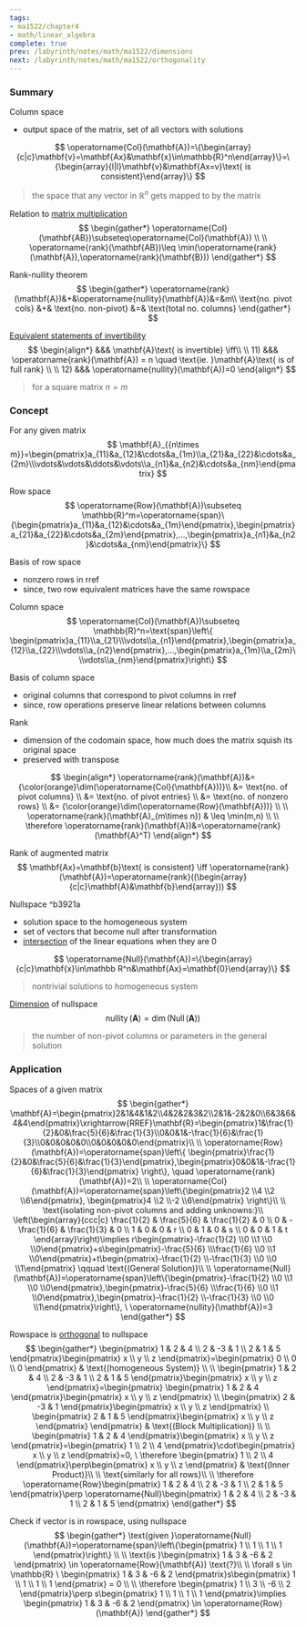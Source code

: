 ```yaml
---
tags:
- ma1522/chapter4
- math/linear_algebra
complete: true
prev: /labyrinth/notes/math/ma1522/dimensions
next: /labyrinth/notes/math/ma1522/orthogonality
---
```


   

### Summary
Column space
- output space of the matrix, set of all vectors with solutions

$$
\operatorname{Col}(\mathbf{A})=\{\begin{array}{c|c}\mathbf{v}=\mathbf{Ax}&\mathbf{x}\in\mathbb{R}^n\end{array}\}=\{\begin{array}{l|l}\mathbf{v}&\mathbf{Ax=v}\text{ is consistent}\end{array}\}
$$
> the space that any vector in $\mathbb{R}^n$ gets mapped to by the matrix

Relation to [matrix multiplication](/labyrinth/notes/math/ma1522/matrix_multiplication)
$$
\begin{gather*}
\operatorname{Col}(\mathbf{AB})\subseteq\operatorname{Col}(\mathbf{A}) \\
\\
\operatorname{rank}(\mathbf{AB})\leq \min(\operatorname{rank}(\mathbf{A}),\operatorname{rank}(\mathbf{B}))
\end{gather*}
$$

Rank-nullity theorem
$$
\begin{gather*}
\operatorname{rank}(\mathbf{A})&+&\operatorname{nullity}(\mathbf{A})&=&m\\
\text{no. pivot cols} &+& \text{no. non-pivot} &=& \text{total no. columns}
\end{gather*}
$$

[Equivalent statements of invertibility](/labyrinth/notes/math/ma1522/inverse_of_square_matrices#^468393)
$$
\begin{align*}
&&& \mathbf{A}\text{ is invertible} \iff\\
\\
11) &&& \operatorname{rank}(\mathbf{A}) = n \quad \text{ie. }\mathbf{A}\text{ is of full rank} \\
\\
12) &&& \operatorname{nullity}(\mathbf{A})=0
\end{align*}
$$
> for a square matrix $n=m$

### Concept
For any given matrix
$$
\mathbf{A}_{{n\times m}}=\begin{pmatrix}a_{11}&a_{12}&\cdots&a_{1m}\\a_{21}&a_{22}&\cdots&a_{2m}\\\vdots&\vdots&\ddots&\vdots\\a_{n1}&a_{n2}&\cdots&a_{nm}\end{pmatrix}
$$

Row space
$$
\operatorname{Row}(\mathbf{A})\subseteq \mathbb{R}^m=\operatorname{span}\{\begin{pmatrix}a_{11}&a_{12}&\cdots&a_{1m}\end{pmatrix},\begin{pmatrix}a_{21}&a_{22}&\cdots&a_{2m}\end{pmatrix},...,\begin{pmatrix}a_{n1}&a_{n2}&\cdots&a_{nm}\end{pmatrix}\}
$$

Basis of row space
- nonzero rows in rref
- since, two row equivalent matrices have the same rowspace

Column space
$$
\operatorname{Col}(\mathbf{A})\subseteq \mathbb{R}^n=\text{span}\left\{ \begin{pmatrix}a_{11}\\a_{21}\\\vdots\\a_{n1}\end{pmatrix},\begin{pmatrix}a_{12}\\a_{22}\\\vdots\\a_{n2}\end{pmatrix},...,\begin{pmatrix}a_{1m}\\a_{2m}\\\vdots\\a_{nm}\end{pmatrix}\right\}
$$

Basis of column space
- original columns that correspond to pivot columns in rref
- since, row operations preserve linear relations between columns

Rank
- dimension of the codomain space, how much does the matrix squish its original space
- preserved with transpose

$$
\begin{align*}
\operatorname{rank}(\mathbf{A})&={\color{orange}\dim(\operatorname{Col}(\mathbf{A}))}\\
&= \text{no. of pivot columns} \\
&= \text{no. of pivot entries} \\
&= \text{no. of nonzero rows} \\
&= {\color{orange}\dim(\operatorname{Row}(\mathbf{A}))} \\
\\
\operatorname{rank}(\mathbf{A}_{m\times n}) & \leq \min(m,n) \\
\\
\therefore \operatorname{rank}(\mathbf{A})&=\operatorname{rank}(\mathbf{A}^T)
\end{align*}
$$

Rank of augmented matrix
$$
\mathbf{Ax}=\mathbf{b}\text{ is consistent} \iff \operatorname{rank}(\mathbf{A})=\operatorname{rank}((\begin{array}{c|c}\mathbf{A}&\mathbf{b}\end{array}))
$$

Nullspace ^b3921a
- solution space to the homogeneous system
- set of vectors that become null after transformation
- [intersection](/labyrinth/notes/math/ma1522/matrix_equations#^db80b8) of the linear equations when they are 0

$$
\operatorname{Null}(\mathbf{A})=\{\begin{array}{c|c}\mathbf{x}\in\mathbb R^n&\mathbf{Ax}=\mathbf{0}\end{array}\}
$$
> nontrivial solutions to homogeneous system

[Dimension](/labyrinth/notes/math/ma1522/dimensions#^a42fe0) of nullspace
$$
\operatorname{nullity}(\mathbf{A})=\dim(\operatorname{Null}(\mathbf{A}))
$$
> the number of non-pivot columns or parameters in the general solution

### Application
Spaces of a given matrix
$$
\begin{gather*}
\mathbf{A}=\begin{pmatrix}2&1&4&1&2\\4&2&2&3&2\\2&1&-2&2&0\\6&3&6&4&4\end{pmatrix}\xrightarrow{RREF}\mathbf{R}=\begin{pmatrix}1&\frac{1}{2}&0&\frac{5}{6}&\frac{1}{3}\\0&0&1&-\frac{1}{6}&\frac{1}{3}\\0&0&0&0&0\\0&0&0&0&0\end{pmatrix}\\
\\
\operatorname{Row}(\mathbf{A})=\operatorname{span}\left\{ \begin{pmatrix}\frac{1}{2}&0&\frac{5}{6}&\frac{1}{3}\end{pmatrix},\begin{pmatrix}0&0&1&-\frac{1}{6}&\frac{1}{3}\end{pmatrix} \right\}, \quad \operatorname{rank}(\mathbf{A})=2\\
\\
\operatorname{Col}(\mathbf{A})=\operatorname{span}\left\{\begin{pmatrix}2 \\4 \\2 \\6\end{pmatrix}, \begin{pmatrix}4 \\2 \\-2 \\6\end{pmatrix} \right\}\\
\\
\text{isolating non-pivot columns and adding unknowns:}\\
\left(\begin{array}{ccc|c}
\frac{1}{2} & \frac{5}{6} & \frac{1}{2} & 0 \\
0 & -\frac{1}{6} & \frac{1}{3} & 0 \\
1 & 0 & 0 & r \\
0 & 1 & 0 & s \\
0 & 0 & 1 & t
\end{array}\right)\implies r\begin{pmatrix}-\frac{1}{2} \\0 \\1 \\0 \\0\end{pmatrix}+s\begin{pmatrix}-\frac{5}{6} \\\frac{1}{6} \\0 \\1 \\0\end{pmatrix}+t\begin{pmatrix}-\frac{1}{2} \\-\frac{1}{3} \\0 \\0 \\1\end{pmatrix} \qquad \text{(General Solution)}\\
\\
\operatorname{Null}(\mathbf{A})=\operatorname{span}\left\{\begin{pmatrix}-\frac{1}{2} \\0 \\1 \\0 \\0\end{pmatrix},\begin{pmatrix}-\frac{5}{6} \\\frac{1}{6} \\0 \\1 \\0\end{pmatrix},\begin{pmatrix}-\frac{1}{2} \\-\frac{1}{3} \\0 \\0 \\1\end{pmatrix}\right\}, \ \operatorname{nullity}(\mathbf{A})=3
\end{gather*}
$$

Rowspace is [orthogonal](/labyrinth/notes/math/ma1522/orthogonality) to nullspace
$$
\begin{gather*}
\begin{pmatrix}
1 & 2 & 4 \\
2 & -3 & 1 \\
2 & 1 & 5
\end{pmatrix}\begin{pmatrix}
x \\
y \\
z
\end{pmatrix}=\begin{pmatrix}
0 \\
0 \\
0
\end{pmatrix} & \text{(homogeneous System)} \\
\\
\begin{pmatrix}
1 & 2 & 4 \\
2 & -3 & 1 \\
2 & 1 & 5
\end{pmatrix}\begin{pmatrix}
x \\
y \\
z
\end{pmatrix}=\begin{pmatrix}
\begin{pmatrix}
1 & 2 & 4
\end{pmatrix}\begin{pmatrix}
x \\
y \\
z
\end{pmatrix} \\
\begin{pmatrix}
2 & -3 & 1
\end{pmatrix}\begin{pmatrix}
x \\
y \\
z
\end{pmatrix} \\
\begin{pmatrix}
2 & 1 & 5
\end{pmatrix}\begin{pmatrix}
x \\
y \\
z
\end{pmatrix}
\end{pmatrix} & \text{(Block Multiplication)} \\
\\
\begin{pmatrix}
1 & 2 & 4
\end{pmatrix}\begin{pmatrix}
x \\
y \\
z
\end{pmatrix}=\begin{pmatrix}
1 \\
2 \\
4
\end{pmatrix}\cdot\begin{pmatrix}
x \\
y \\
z
\end{pmatrix}=0, \ \therefore \begin{pmatrix}
1 \\
2 \\
4
\end{pmatrix}\perp\begin{pmatrix}
x \\
y \\
z
\end{pmatrix} & \text{(Inner Product)}\\
\\
\text{similarly for all rows}\\
\\
\therefore \operatorname{Row}\begin{pmatrix}
1 & 2 & 4 \\
2 & -3 & 1 \\
2 & 1 & 5
\end{pmatrix}\perp \operatorname{Null}\begin{pmatrix}
1 & 2 & 4 \\
2 & -3 & 1 \\
2 & 1 & 5
\end{pmatrix}
\end{gather*}
$$

Check if vector is in rowspace, using nullspace
$$
\begin{gather*}
\text{given }\operatorname{Null}(\mathbf{A})=\operatorname{span}\left\{\begin{pmatrix}
1 \\
1 \\
1 \\
1
\end{pmatrix}\right\} \\
\\
\text{is }\begin{pmatrix}
1 & 3 & -6 & 2
\end{pmatrix} \in \operatorname{Row}(\mathbf{A}) \text{?}\\
\\
\forall s \in \mathbb{R} \ \begin{pmatrix}
1 & 3 & -6 & 2
\end{pmatrix}s\begin{pmatrix}
1 \\
1 \\
1 \\
1
\end{pmatrix} = 0 \\
\\
\therefore \begin{pmatrix}
1 \\
3 \\
-6 \\
2
\end{pmatrix}\perp s\begin{pmatrix}
1 \\
1 \\
1 \\
1
\end{pmatrix}\implies \begin{pmatrix}
1 & 3 & -6 & 2
\end{pmatrix} \in \operatorname{Row}(\mathbf{A})
\end{gather*}
$$